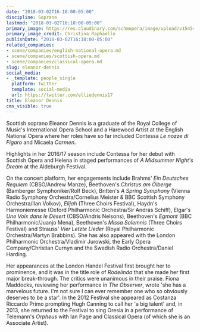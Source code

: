 ```yaml
---
date: "2018-03-02T16:18:00-05:00"
discipline: Soprano
lastmod: "2018-03-02T16:18:00-05:00"
primary_image: https://res.cloudinary.com/schmopera/image/upload/v1545409169/media/webhook-uploads/1520025453279/(c)%20Christina%20Raphaelle.jpg.jpg
primary_image_credit: Christina Raphaelle
publishDate: "2018-03-02T16:18:00-05:00"
related_companies:
- scene/companies/english-national-opera.md
- scene/companies/scottish-opera.md
- scene/companies/classical-opera.md
slug: eleanor-dennis
social_media:
- _template: people_single
  platform: Twitter
  template: social-media
  url: https://twitter.com/elliedennis17
title: Eleanor Dennis
cms_visible: true
---
```


Scottish soprano Eleanor Dennis is a graduate of the Royal College of Music's International Opera School and a Harewood Artist at the English National Opera where her roles have so far included Contessa *Le nozze di Figaro* and Micaela *Carmen*.

Highlights in her 2016/17 season include Contessa for her debut with Scottish Opera and Helena in staged performances of *A Midsummer Night's Dream* at the Aldeburgh Festival.

On the concert platform, her engagements include Brahms' *Ein Deutsches Requiem* (CBSO/Andrew Manze), Beethoven's *Christus am Ölberge* (Bamberger Symphoniker/Rolf Beck), Britten's *A Spring Symphony* (Vienna Radio Symphony Orchestra/Cornelius Meister & BBC Scottish Symphony Orchestra/Ilan Volkov), *Elijah* (Three Choirs Festival), Haydn's Harmoniemesse (Oxford Philharmonic Orchestra/Sir András Schiff), Elgar's *Une Voix dans le Désert* (CBSO/Andris Nelsons), Beethoven's *Egmont* (BBC Philharmonic/Juanjo Mena), Beethoven's *Missa Solemnis* (Three Choirs Festival) and Strauss' *Vier Letzte Lieder* (Royal Philharmonic Orchestra/Martyn Brabbins).  She has also appeared with the London Philharmonic Orchestra/Vladimir Jurowski, the Early Opera Company/Christian Curnyn and the Swedish Radio Orchestra/Daniel Harding. 

Her appearances at the London Handel Festival first brought her to prominence, and it was in the title role of *Rodelinda* that she made her first major break-through.  The critics were unanimous in their praise.  Fiona Maddocks, reviewing her performance in *The Observer*, wrote 'she has a marvelous future. I'm not sure I can ever remember one who so obviously deserves to be a star'.  In the 2012 Festival she appeared as Costanza Riccardo Primo prompting Hugh Canning to call her 'a big talent' and, in 2013, she returned to the Festival to sing Oresia in a performance of Telemann's *Orpheus* with Ian Page and Classical Opera (of which she is an Associate Artist).
